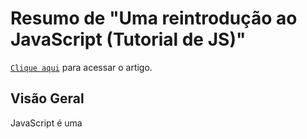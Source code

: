 # Resumo de "Uma reintrodução ao JavaScript (Tutorial de JS)"
[`Clique aqui`](https://developer.mozilla.org/pt-BR/docs/Web/JavaScript/A_re-introduction_to_JavaScript) para acessar o artigo.

## Visão Geral
JavaScript é uma 